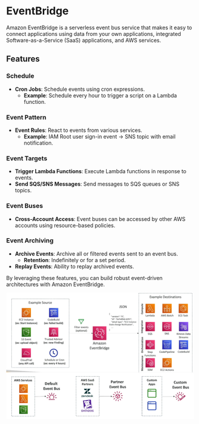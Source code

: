 # EventBridge

Amazon EventBridge is a serverless event bus service that makes it easy to connect applications using data from your own applications, integrated Software-as-a-Service (SaaS) applications, and AWS services.

## Features

### Schedule

- **Cron Jobs**: Schedule events using cron expressions.
    - **Example**: Schedule every hour to trigger a script on a Lambda function.

### Event Pattern

- **Event Rules**: React to events from various services.
    - **Example**: IAM Root user sign-in event -> SNS topic with email notification.

### Event Targets

- **Trigger Lambda Functions**: Execute Lambda functions in response to events.
- **Send SQS/SNS Messages**: Send messages to SQS queues or SNS topics.

### Event Buses

- **Cross-Account Access**: Event buses can be accessed by other AWS accounts using resource-based policies.

### Event Archiving

- **Archive Events**: Archive all or filtered events sent to an event bus.
    - **Retention**: Indefinitely or for a set period.
- **Replay Events**: Ability to replay archived events.

By leveraging these features, you can build robust event-driven architectures with Amazon EventBridge.

![EventBridge](../z_resources/images/cloudwatch/event-bridge.png)
![EventBridge](../z_resources/images/cloudwatch/event-bridge-2.png)